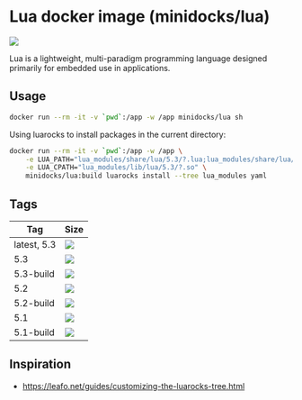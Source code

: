 Lua docker image (minidocks/lua)
================================

![](https://upload.wikimedia.org/wikipedia/commons/thumb/6/6a/Lua-logo-nolabel.svg/100px-Lua-logo-nolabel.svg.png)

Lua is a lightweight, multi-paradigm programming language designed primarily for embedded use in applications.

Usage
-----

```bash
docker run --rm -it -v `pwd`:/app -w /app minidocks/lua sh
```

Using luarocks to install packages in the current directory:
```bash
docker run --rm -it -v `pwd`:/app -w /app \
    -e LUA_PATH="lua_modules/share/lua/5.3/?.lua;lua_modules/share/lua/5.3/?/init.lua;;" \
    -e LUA_CPATH="lua_modules/lib/lua/5.3/?.so" \
    minidocks/lua:build luarocks install --tree lua_modules yaml
```

Tags
----

 Tag         | Size
 ---         | ----
 latest, 5.3 | ![](https://img.shields.io/docker/image-size/minidocks/lua/latest?style=flat-square&logo=docker&label=size)
 5.3         | ![](https://img.shields.io/docker/image-size/minidocks/lua/5.3?style=flat-square&logo=docker&label=size)
 5.3-build   | ![](https://img.shields.io/docker/image-size/minidocks/lua/5.3-build?style=flat-square&logo=docker&label=size)
 5.2         | ![](https://img.shields.io/docker/image-size/minidocks/lua/5.2?style=flat-square&logo=docker&label=size)
 5.2-build   | ![](https://img.shields.io/docker/image-size/minidocks/lua/5.2-build?style=flat-square&logo=docker&label=size)
 5.1         | ![](https://img.shields.io/docker/image-size/minidocks/lua/5.1?style=flat-square&logo=docker&label=size)
 5.1-build   | ![](https://img.shields.io/docker/image-size/minidocks/lua/5.1-build?style=flat-square&logo=docker&label=size)

Inspiration
-----------

- https://leafo.net/guides/customizing-the-luarocks-tree.html
